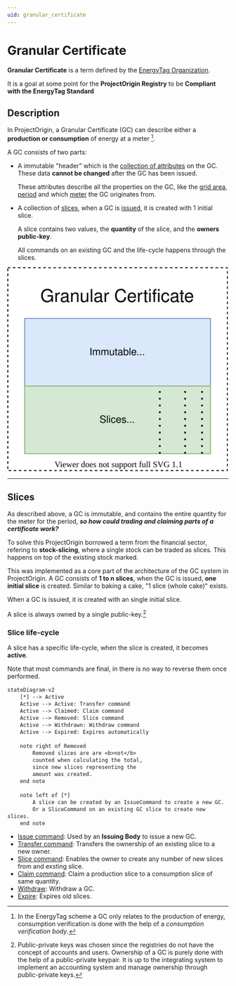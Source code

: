 ```yaml
---
uid: granular_certificate
---
```


# Granular Certificate

**Granular Certificate** is a term defined by the [EnergyTag Organization](https://energytag.org).

It is a goal at some point for the **ProjectOrigin Registry** to be **Compliant with the EnergyTag Standard**

## Description

In ProjectOrigin, a Granular Certificate (GC) can describe either a **production or consumption** of energy at a meter [^et].

[^et]: In the EnergyTag scheme a GC only relates to the production of energy,
    consumption verification is done with the help of a *consumption verification body*.

A GC consists of two parts:

- A immutable "header" which is the [collection of attributes](attributes.md)
  on the GC. These data **cannot be changed** after the GC has been issued.

  These attributes describe all the properties on the GC,
  like the [grid area](attributes.md#grid-area),
  [period](attributes.md#period)
  and which [meter](attributes.md#gsrn) the GC originates from.

- A collection of [slices](#slices), when a GC is [issued](commands/issue.md),
  it is created with 1 initial slice.

  A slice contains two values, the **quantity** of the slice, and the **owners public-key**.

  All commands on an existing GC and the life-cycle happens through the slices.

![Sketch of the GCs two parts.](gc.drawio.svg)

---

## Slices

As described above, a GC is immutable, and contains the entire quantity for the meter for the period,
***so how could trading and claiming parts of a certificate work?***

To solve this ProjectOrigin borrowed a term from the financial sector, refering to **stock-slicing**,
where a single stock can be traded as slices. This happens on top of the existing stock marked.

This was implemented as a core part of the architecture of the GC system in ProjectOrigin.
A GC consists of **1 to n slices**, when the GC is issued, **one initial slice** is created.
Similar to baking a cake, "1 slice (whole cake)" exists.

When a GC is issuied, it is created with an single initial slice.

A slice is always owned by a single public-key.[^public-key]

[^public-key]: Public-private keys was chosen since the registries do not have the concept of accounts and users. Ownership of a GC is purely done with the help of a public-private keypair.
It is up to the integrating system to implement an accounting system and manage ownership through public-private keys.

### Slice life-cycle

A slice has a specific life-cycle, when the slice is created, it becomes **active**.

Note that most commands are final, in there is no way to reverse them once performed.

```mermaid
stateDiagram-v2
    [*] --> Active
    Active --> Active: Transfer command
    Active --> Claimed: Claim command
    Active --> Removed: Slice command
    Active --> Withdrawn: Withdraw command
    Active --> Expired: Expires automatically

    note right of Removed
        Removed slices are are <b>not</b>
        counted when calculating the total,
        since new slices representing the
        amount was created.
    end note

    note left of [*]
        A slice can be created by an IssueCommand to create a new GC.
        Or a SliceCommand on an existing GC slice to create new slices.
    end note
```

- [Issue command](commands/issue.md): Used by an **Issuing Body** to issue a new GC.
- [Transfer command](commands/transfer.md): Transfers the ownership of an existing slice to a new owner.
- [Slice command](commands/slice.md): Enables the owner to create any number of new slices from and exsting slice.
- [Claim command](commands/claim.md): Claim a production slice to a consumption slice of same quantity.
- [Withdraw](commands/withdraw.md): Withdraw a GC.
- [Expire](commands/expire.md): Expires old slices.
